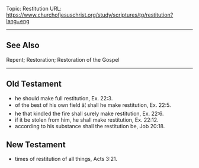 Topic: Restitution
URL: https://www.churchofjesuschrist.org/study/scriptures/tg/restitution?lang=eng

---

## See Also

Repent; Restoration; Restoration of the Gospel

---

## Old Testament

- he should make full restitution, Ex. 22:3.
- of the best of his own field â¦ shall he make restitution, Ex. 22:5.
- he that kindled the fire shall surely make restitution, Ex. 22:6.
- if it be stolen from him, he shall make restitution, Ex. 22:12.
- according to his substance shall the restitution be, Job 20:18.

## New Testament

- times of restitution of all things, Acts 3:21.

